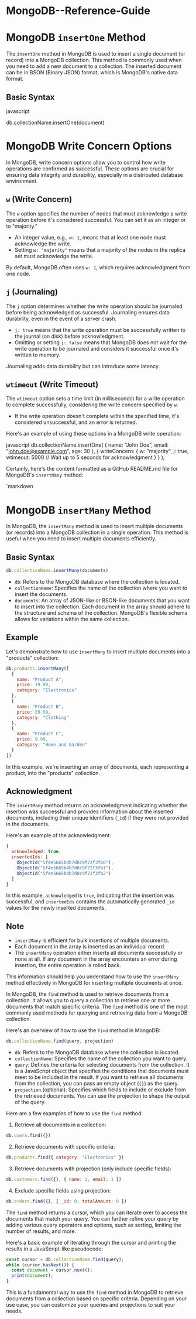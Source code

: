 # MongoDB--Reference-Guide

# MongoDB `insertOne` Method

The `insertOne` method in MongoDB is used to insert a single document (or record) into a MongoDB collection. This method is commonly used when you need to add a new document to a collection. The inserted document can be in BSON (Binary JSON) format, which is MongoDB's native data format.

## Basic Syntax

javascript

db.collectionName.insertOne(document)

# MongoDB Write Concern Options

In MongoDB, write concern options allow you to control how write operations are confirmed as successful. These options are crucial for ensuring data integrity and durability, especially in a distributed database environment.

## `w` (Write Concern)

The `w` option specifies the number of nodes that must acknowledge a write operation before it's considered successful. You can set it as an integer or to "majority."

- An integer value, e.g., `w: 1`, means that at least one node must acknowledge the write.
- Setting `w: "majority"` means that a majority of the nodes in the replica set must acknowledge the write.

By default, MongoDB often uses `w: 1`, which requires acknowledgment from one node.

## `j` (Journaling)

The `j` option determines whether the write operation should be journaled before being acknowledged as successful. Journaling ensures data durability, even in the event of a server crash.

- `j: true` means that the write operation must be successfully written to the journal (on disk) before acknowledgment.
- Omitting or setting `j: false` means that MongoDB does not wait for the write operation to be journaled and considers it successful once it's written to memory.

Journaling adds data durability but can introduce some latency.

## `wtimeout` (Write Timeout)

The `wtimeout` option sets a time limit (in milliseconds) for a write operation to complete successfully, considering the write concern specified by `w`.

- If the write operation doesn't complete within the specified time, it's considered unsuccessful, and an error is returned.

Here's an example of using these options in a MongoDB write operation:

javascript
db.collectionName.insertOne(
  {
    name: "John Doe",
    email: "john.doe@example.com",
    age: 30
  },
  {
    writeConcern: {
      w: "majority",
      j: true,
      wtimeout: 5000 // Wait up to 5 seconds for acknowledgment
    }
  }
);

Certainly, here's the content formatted as a GitHub README.md file for MongoDB's `insertMany` method:

`markdown
# MongoDB `insertMany` Method

In MongoDB, the `insertMany` method is used to insert multiple documents (or records) into a MongoDB collection in a single operation. This method is useful when you need to insert multiple documents efficiently.

## Basic Syntax

```javascript
db.collectionName.insertMany(documents)
```

- `db`: Refers to the MongoDB database where the collection is located.
- `collectionName`: Specifies the name of the collection where you want to insert the documents.
- `documents`: An array of JSON-like or BSON-like documents that you want to insert into the collection. Each document in the array should adhere to the structure and schema of the collection. MongoDB's flexible schema allows for variations within the same collection.

## Example

Let's demonstrate how to use `insertMany` to insert multiple documents into a "products" collection:

```javascript
db.products.insertMany([
  {
    name: "Product A",
    price: 19.99,
    category: "Electronics"
  },
  {
    name: "Product B",
    price: 29.99,
    category: "Clothing"
  },
  {
    name: "Product C",
    price: 9.99,
    category: "Home and Garden"
  }
])
```

In this example, we're inserting an array of documents, each representing a product, into the "products" collection.

## Acknowledgment

The `insertMany` method returns an acknowledgment indicating whether the insertion was successful and provides information about the inserted documents, including their unique identifiers (`_id`) if they were not provided in the documents.

Here's an example of the acknowledgment:

```javascript
{
  acknowledged: true,
  insertedIds: [
    ObjectId("5f4e5665b4b7d8c9f72f3fb0"),
    ObjectId("5f4e5665b4b7d8c9f72f3fb1"),
    ObjectId("5f4e5665b4b7d8c9f72f3fb2")
  ]
}
```

In this example, `acknowledged` is `true`, indicating that the insertion was successful, and `insertedIds` contains the automatically generated `_id` values for the newly inserted documents.

## Note

- `insertMany` is efficient for bulk insertions of multiple documents.
- Each document in the array is inserted as an individual record.
- The `insertMany` operation either inserts all documents successfully or none at all. If any document in the array encounters an error during insertion, the entire operation is rolled back.

This information should help you understand how to use the `insertMany` method effectively in MongoDB for inserting multiple documents at once.


In MongoDB, the `find` method is used to retrieve documents from a collection. It allows you to query a collection to retrieve one or more documents that match specific criteria. The `find` method is one of the most commonly used methods for querying and retrieving data from a MongoDB collection.

Here's an overview of how to use the `find` method in MongoDB:

```javascript
db.collectionName.find(query, projection)
```

- `db`: Refers to the MongoDB database where the collection is located.
- `collectionName`: Specifies the name of the collection you want to query.
- `query`: Defines the criteria for selecting documents from the collection. It is a JavaScript object that specifies the conditions that documents must meet to be included in the result. If you want to retrieve all documents from the collection, you can pass an empty object (`{}`) as the query.
- `projection` (optional): Specifies which fields to include or exclude from the retrieved documents. You can use the projection to shape the output of the query.

Here are a few examples of how to use the `find` method:

1. Retrieve all documents in a collection:

```javascript
db.users.find({})
```

2. Retrieve documents with specific criteria:

```javascript
db.products.find({ category: "Electronics" })
```

3. Retrieve documents with projection (only include specific fields):

```javascript
db.customers.find({}, { name: 1, email: 1 })
```

4. Exclude specific fields using projection:

```javascript
db.orders.find({}, { _id: 0, totalAmount: 0 })
```

The `find` method returns a cursor, which you can iterate over to access the documents that match your query. You can further refine your query by adding various query operators and options, such as sorting, limiting the number of results, and more.

Here's a basic example of iterating through the cursor and printing the results in a JavaScript-like pseudocode:

```javascript
const cursor = db.collectionName.find(query);
while (cursor.hasNext()) {
  const document = cursor.next();
  print(document);
}
```

This is a fundamental way to use the `find` method in MongoDB to retrieve documents from a collection based on specific criteria. Depending on your use case, you can customize your queries and projections to suit your needs.
